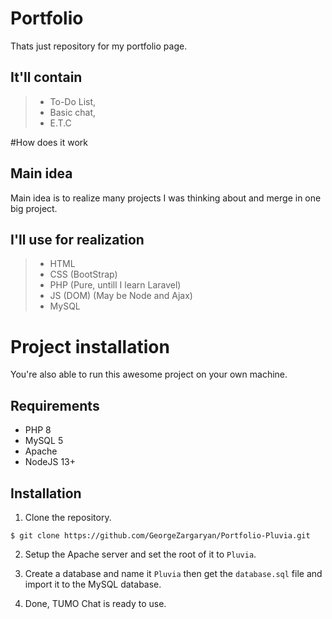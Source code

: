 # Portfolio

Thats just repository for my portfolio page.

## It'll contain

> - To-Do List,
> - Basic chat,
> - E.T.C

#How does it work

## Main idea

Main idea is to realize many projects I was thinking about and merge in one big project.

## I'll use for realization

> - HTML
> - CSS (BootStrap)
> - PHP (Pure, untill I learn Laravel)
> - JS (DOM) (May be Node and Ajax)
> - MySQL 

# Project installation

You're also able to run this awesome project on your own machine.

## Requirements

- PHP 8
- MySQL 5
- Apache 
- NodeJS 13+

## Installation

1. Clone the repository.

```
$ git clone https://github.com/GeorgeZargaryan/Portfolio-Pluvia.git
```

2. Setup the Apache server and set the root of it to `Pluvia`.

3. Create a database and name it `Pluvia` then get the `database.sql` file and import it to the MySQL database.

4. Done, TUMO Chat is ready to use.
